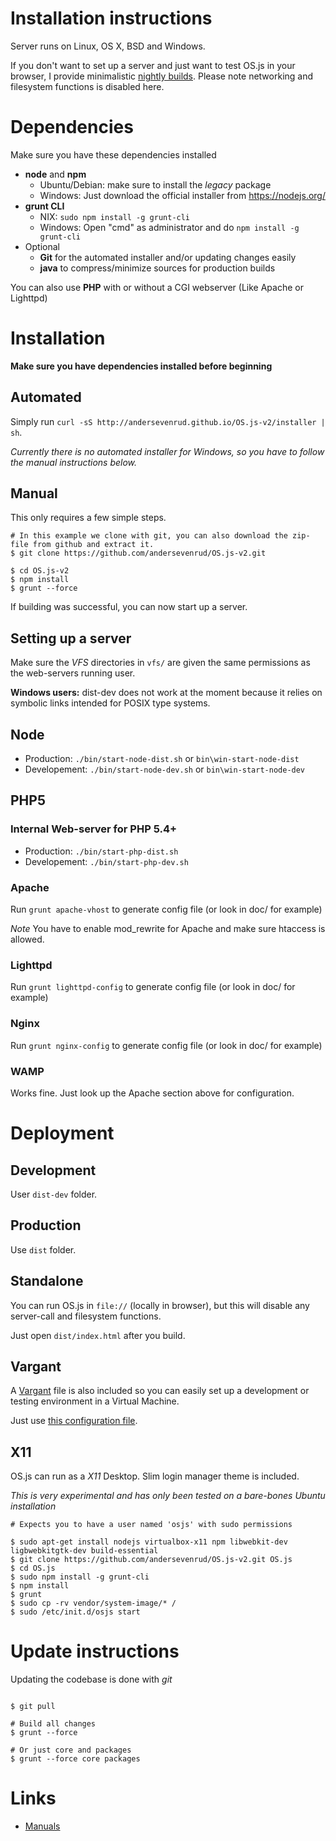 # Installation instructions

Server runs on Linux, OS X, BSD and Windows.

If you don't want to set up a server and just want to test OS.js in your browser, 
I provide minimalistic [nightly builds](http://osjsv2.0o.no/OS.js-v2-minimal-nightly.zip). 
Please note networking and filesystem functions is disabled here.

# Dependencies

Make sure you have these dependencies installed

* **node** and **npm**
  * Ubuntu/Debian: make sure to install the *legacy* package
  * Windows: Just download the official installer from https://nodejs.org/
* **grunt CLI**
  * NIX: `sudo npm install -g grunt-cli`
  * Windows: Open "cmd" as administrator and do `npm install -g grunt-cli`
* Optional
  * **Git** for the automated installer and/or updating changes easily
  * **java** to compress/minimize sources for production builds

You can also use **PHP** with or without a CGI webserver (Like Apache or Lighttpd)

# Installation

**Make sure you have dependencies installed before beginning**

## Automated

Simply run `curl -sS http://andersevenrud.github.io/OS.js-v2/installer | sh`.

*Currently there is no automated installer for Windows, so you have to follow the manual instructions below.*

## Manual

This only requires a few simple steps.

```shell
# In this example we clone with git, you can also download the zip-file from github and extract it.
$ git clone https://github.com/andersevenrud/OS.js-v2.git

$ cd OS.js-v2
$ npm install
$ grunt --force
```

If building was successful, you can now start up a server.

## Setting up a server

Make sure the _VFS_ directories in `vfs/` are given the same permissions as the web-servers running user.

**Windows users:** dist-dev does not work at the moment because it relies on symbolic links intended for POSIX type systems.

## Node

* Production: `./bin/start-node-dist.sh` or `bin\win-start-node-dist`
* Developement: `./bin/start-node-dev.sh` or `bin\win-start-node-dev`

## PHP5

### Internal Web-server for PHP 5.4+

* Production: `./bin/start-php-dist.sh`
* Developement: `./bin/start-php-dev.sh`

### Apache

Run `grunt apache-vhost` to generate config file (or look in doc/ for example)

*Note* You have to enable mod_rewrite for Apache and make sure htaccess is allowed.

### Lighttpd

Run `grunt lighttpd-config` to generate config file (or look in doc/ for example)

### Nginx

Run `grunt nginx-config` to generate config file (or look in doc/ for example)

### WAMP

Works fine. Just look up the Apache section above for configuration.

# Deployment

## Development

User `dist-dev` folder.

## Production

Use `dist` folder.

## Standalone

You can run OS.js in `file://` (locally in browser), but this will disable any server-call and filesystem functions.

Just open `dist/index.html` after you build.

## Vargant

A [Vargant](https://www.vagrantup.com/) file is also included so you can easily set up a development or testing environment in a Virtual Machine.

Just use [this configuration file](https://raw.githubusercontent.com/andersevenrud/OS.js-v2/master/Vagrantfile).

## X11

OS.js can run as a *X11* Desktop. Slim login manager theme is included.

*This is very experimental and has only been tested on a bare-bones Ubuntu installation*

```
# Expects you to have a user named 'osjs' with sudo permissions

$ sudo apt-get install nodejs virtualbox-x11 npm libwebkit-dev ligbwebkitgtk-dev build-essential
$ git clone https://github.com/andersevenrud/OS.js-v2.git OS.js
$ cd OS.js
$ sudo npm install -g grunt-cli
$ npm install
$ grunt
$ sudo cp -rv vendor/system-image/* /
$ sudo /etc/init.d/osjs start
```

# Update instructions

Updating the codebase is done with *git*

```

$ git pull

# Build all changes
$ grunt --force

# Or just core and packages
$ grunt --force core packages

```

# Links

* [Manuals](http://osjs-homepage.local/OS.js-v2/doc/manuals/)
